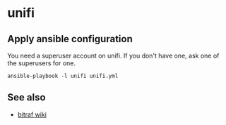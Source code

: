 unifi
=====

Apply ansible configuration
---------------------------

You need a superuser account on unifi.
If you don't have one, ask one of the superusers for one.

```
ansible-playbook -l unifi unifi.yml
```

See also
--------

- [bitraf wiki](https://bitraf.no/wiki/Nettverk)
